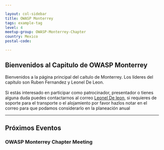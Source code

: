 ```yaml
---

layout: col-sidebar
title: OWASP Monterrey
tags: example-tag
level: 4
meetup-group: OWASP-Monterrey-Chapter
country: Mexico
postal-code: 

---
```


<strong>Bienvenidos al Capitulo de OWASP Monterrey</strong>
---------------

Bienvenidos a la página principal del caítulo de Monterrey. Los líderes del capítulo son Ruben Fernandez y Leonel De Leon.
<br><br>
Si estás interesado en participar como patrocinador, presentador o
tienes alguna duda puedes contactarnos al correo [Leonel De leon](mailto:leoneldavid.deleonjuarez@owasp.org), si requieres de soporte para el transporte o el alojamiento por favor hazlos notar en el correo para que podamos considerarlo en la planeación anual
<hr/>

Próximos Eventos
---------------

### OWASP Monterrey Chapter Meeting

